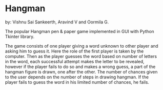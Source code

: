 # Hangman
by: Vishnu Sai Sankeerth, Aravind V and Oormila G.

The popular Hangman pen & paper game implemented in GUI with Python Tkinter library.

The game consists of one player giving a word unknown to other player and asking him
to guess it. Here the role of the first player is taken by the computer. Then as the player
guesses the word based on number of letters in the word, each successful attempt
makes the letter to be revealed, however if the player fails to do so and makes a wrong
guess, a part of the hangman figure is drawn, one after the other. The number of
chances given to the user depends on the number of steps in drawing hangman. If the
player fails to guess the word in his limited number of chances, he fails.
